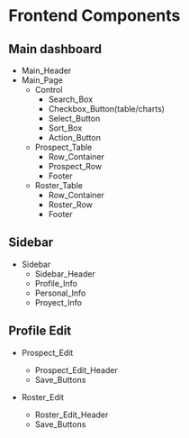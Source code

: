 
# Frontend Components

## Main dashboard

- Main_Header
- Main_Page
  - Control
      - Search_Box
      - Checkbox_Button(table/charts)
      - Select_Button
      - Sort_Box
      - Action_Button
  - Prospect_Table
      - Row_Container
      - Prospect_Row
      - Footer
  - Roster_Table
      - Row_Container
      - Roster_Row
      - Footer

## Sidebar

- Sidebar
  - Sidebar_Header
  - Profile_Info
  - Personal_Info
  - Proyect_Info

## Profile Edit

- Prospect_Edit
  - Prospect_Edit_Header
  - Save_Buttons

- Roster_Edit
  - Roster_Edit_Header
  - Save_Buttons